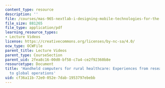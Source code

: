 ```yaml
---
content_type: resource
description: ''
file: /courses/mas-965-nextlab-i-designing-mobile-technologies-for-the-next-billion-users-fall-2008/cf36a11b72e0052e7dab1953797ebebb_MITMAS_965F08_lec14_cm.pdf
file_size: 881265
file_type: application/pdf
learning_resource_types:
- Lecture Videos
license: https://creativecommons.org/licenses/by-nc-sa/4.0/
ocw_type: OCWFile
parent_title: Lecture Videos
parent_type: CourseSection
parent_uid: 2fea8c16-00d0-bf58-c7a4-ce2f92360b8e
resourcetype: Document
title: 'Handheld computers for rural healthcare: Experiences from research concept
  to global operations'
uid: cf36a11b-72e0-052e-7dab-1953797ebebb
---
```

